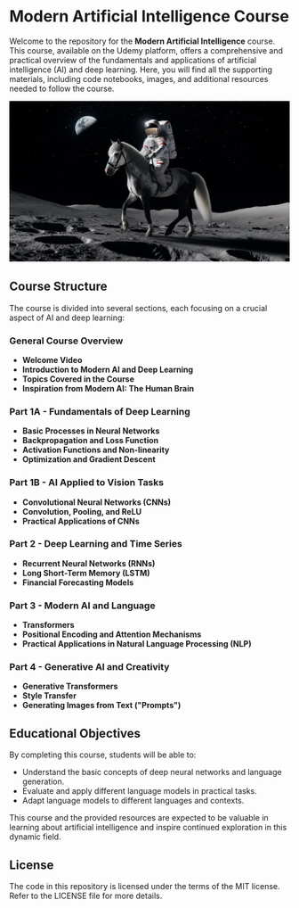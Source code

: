 ﻿# Modern Artificial Intelligence Course

Welcome to the repository for the **Modern Artificial Intelligence** course. This course, available on the Udemy platform, offers a comprehensive and practical overview of the fundamentals and applications of artificial intelligence (AI) and deep learning. Here, you will find all the supporting materials, including code notebooks, images, and additional resources needed to follow the course.

![Image for Modern AI Course on Udemy](Course_General_Image.png)

## Course Structure

The course is divided into several sections, each focusing on a crucial aspect of AI and deep learning:

### General Course Overview

-   **Welcome Video**
-   **Introduction to Modern AI and Deep Learning**
-   **Topics Covered in the Course**
-   **Inspiration from Modern AI: The Human Brain**

### Part 1A - Fundamentals of Deep Learning

-   **Basic Processes in Neural Networks**
-   **Backpropagation and Loss Function**
-   **Activation Functions and Non-linearity**
-   **Optimization and Gradient Descent**

### Part 1B - AI Applied to Vision Tasks

-   **Convolutional Neural Networks (CNNs)**
-   **Convolution, Pooling, and ReLU**
-   **Practical Applications of CNNs**

### Part 2 - Deep Learning and Time Series

-   **Recurrent Neural Networks (RNNs)**
-   **Long Short-Term Memory (LSTM)**
-   **Financial Forecasting Models**

### Part 3 - Modern AI and Language

-   **Transformers**
-   **Positional Encoding and Attention Mechanisms**
-   **Practical Applications in Natural Language Processing (NLP)**

### Part 4 - Generative AI and Creativity

-   **Generative Transformers**
-   **Style Transfer**
-   **Generating Images from Text ("Prompts")**

## Educational Objectives

By completing this course, students will be able to:

-   Understand the basic concepts of deep neural networks and language generation.
-   Evaluate and apply different language models in practical tasks.
-   Adapt language models to different languages and contexts.

This course and the provided resources are expected to be valuable in learning about artificial intelligence and inspire continued exploration in this dynamic field.

## License

The code in this repository is licensed under the terms of the MIT license. Refer to the LICENSE file for more details.
